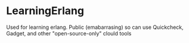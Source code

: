 # LearningErlang
Used for learning erlang. Public (emabarrasing) so can use Quickcheck, Gadget, and other "open-source-only" clould tools
